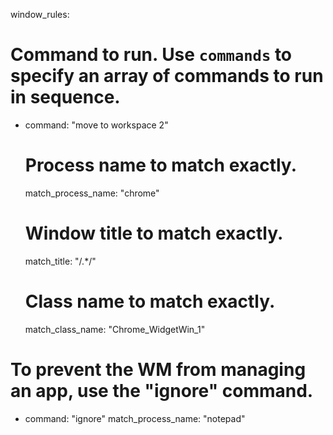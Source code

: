 window_rules:
  # Command to run. Use `commands` to specify an array of commands to run in sequence.
  - command: "move to workspace 2"
    # Process name to match exactly.
    match_process_name: "chrome"
    # Window title to match exactly.
    match_title: "/.*/"
    # Class name to match exactly.
    match_class_name: "Chrome_WidgetWin_1"
  # To prevent the WM from managing an app, use the "ignore" command.
  - command: "ignore"
    match_process_name: "notepad"